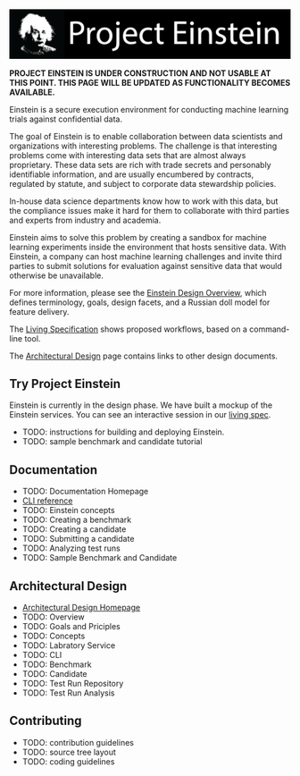 <img src="./documentation/banner.png" width="1024"/>

**PROJECT EINSTEIN IS UNDER CONSTRUCTION AND NOT USABLE AT THIS POINT.
THIS PAGE WILL BE UPDATED AS FUNCTIONALITY BECOMES AVAILABLE.**

Einstein is a secure execution environment for conducting machine learning trials against confidential data.

The goal of Einstein is to enable collaboration between data scientists and organizations with interesting problems.
The challenge is that interesting problems come with interesting data sets that are almost always proprietary. These data sets are rich with trade secrets and personably identifiable information, and are usually encumbered by contracts, regulated by statute, and subject to corporate data stewardship policies.

In-house data science departments know how to work with this data, but the compliance issues make it hard for them to collaborate with third parties and experts from industry and academia.

Einstein aims to solve this problem by creating a sandbox for machine learning experiments inside the environment that hosts sensitive data.
With Einstein, a company can host machine learning challenges and invite third parties to submit solutions for evaluation against sensitive data that would otherwise be unavailable.

For more information, please see the [Einstein Design Overview](documentation/architecture/overview.md), which defines terminology, goals, design facets, and a Russian doll model for feature delivery.

The [Living Specification](documentation/test.out.md) shows proposed workflows, based on a command-line tool.

The [Architectural Design](documentation/architecture/architecture.md) page contains links to other design documents.

## Try Project Einstein

Einstein is currently in the design phase. We have built a mockup of the Einstein services. You can see an interactive session in our [living spec](documentation/test.out.md). 

* TODO: instructions for building and deploying Einstein.
* TODO: sample benchmark and candidate tutorial

## Documentation

* TODO: Documentation Homepage
* [CLI reference](documentation/reference/cli/cli.md)
* TODO: Einstein concepts
* TODO: Creating a benchmark
* TODO: Creating a candidate
* TODO: Submitting a candidate
* TODO: Analyzing test runs
* TODO: Sample Benchmark and Candidate

## Architectural Design

* [Architectural Design Homepage](documentation/architecture/architecture.md)
* TODO: Overview
* TODO: Goals and Priciples
* TODO: Concepts
* TODO: Labratory Service
* TODO: CLI
* TODO: Benchmark
* TODO: Candidate
* TODO: Test Run Repository
* TODO: Test Run Analysis

## Contributing

* TODO: contribution guidelines
* TODO: source tree layout
* TODO: coding guidelines


